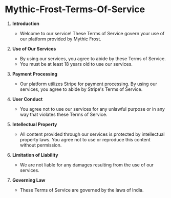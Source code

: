 # Mythic-Frost-Terms-Of-Service

1. **Introduction**
    - Welcome to our service! These Terms of Service govern your use of our platform provided by Mythic Frost.
  
2. **Use of Our Services**
    - By using our services, you agree to abide by these Terms of Service.
    - You must be at least 18 years old to use our services.
  
3. **Payment Processing**
    - Our platform utilizes Stripe for payment processing. By using our services, you agree to abide by Stripe's Terms of Service.
  
4. **User Conduct**
    - You agree not to use our services for any unlawful purpose or in any way that violates these Terms of Service.
  
5. **Intellectual Property**
    - All content provided through our services is protected by intellectual property laws. You agree not to use or reproduce this content without permission.
  
6. **Limitation of Liability**
    - We are not liable for any damages resulting from the use of our services.

7. **Governing Law**
    - These Terms of Service are governed by the laws of India.
